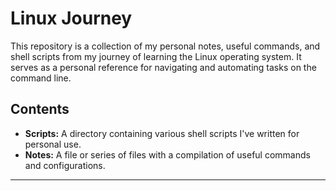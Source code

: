 # Linux Journey

This repository is a collection of my personal notes, useful commands, and shell scripts from my journey of learning the Linux operating system. It serves as a personal reference for navigating and automating tasks on the command line.

## Contents

- **Scripts:** A directory containing various shell scripts I've written for personal use.
- **Notes:** A file or series of files with a compilation of useful commands and configurations.

---